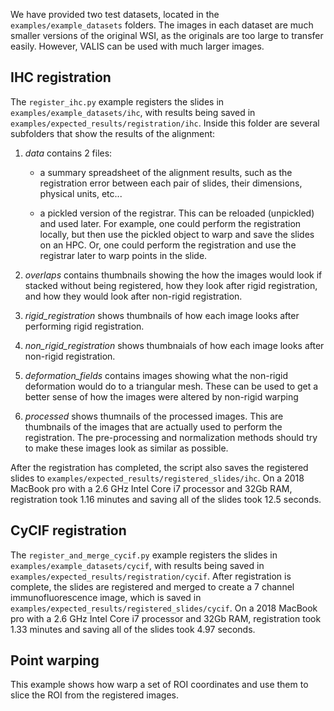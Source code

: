 We have provided two test datasets, located in the `examples/example_datasets` folders. The images in each dataset are much smaller versions of the original WSI, as the originals are too large to transfer easily. However, VALIS can be used with much larger images.

## IHC registration
The `register_ihc.py` example registers the slides in `examples/example_datasets/ihc`, with results being saved in `examples/expected_results/registration/ihc`. Inside this folder are several subfolders that show the results of the alignment:

1. *data* contains 2 files:
    * a summary spreadsheet of the alignment results, such
    as the registration error between each pair of slides, their
    dimensions, physical units, etc...

    * a pickled version of the registrar. This can be reloaded
    (unpickled) and used later. For example, one could perform
    the registration locally, but then use the pickled object
    to warp and save the slides on an HPC. Or, one could perform
    the registration and use the registrar later to warp
    points in the slide.

2. *overlaps* contains thumbnails showing the how the images
    would look if stacked without being registered, how they
    look after rigid registration, and how they would look
    after non-rigid registration.

3. *rigid_registration* shows thumbnails of how each image
    looks after performing rigid registration.

4. *non_rigid_registration* shows thumbnaials of how each
    image looks after non-rigid registration.

5. *deformation_fields* contains images showing what the
    non-rigid deformation would do to a triangular mesh.
    These can be used to get a better sense of how the
    images were altered by non-rigid warping

6. *processed* shows thumnails of the processed images.
    This are thumbnails of the images that are actually
    used to perform the registration. The pre-processing
    and normalization methods should try to make these
    images look as similar as possible.

After the registration has completed, the script also saves the registered slides to `examples/expected_results/registered_slides/ihc`. On a 2018 MacBook pro with a 2.6 GHz Intel Core i7 processor and 32Gb RAM, registration took 1.16 minutes and saving all of the slides took 12.5 seconds.

## CyCIF registration
The `register_and_merge_cycif.py` example registers the slides in `examples/example_datasets/cycif`, with results being saved in `examples/expected_results/registration/cycif`. After registration is complete, the slides are registered and merged to create a 7 channel immunofluorescence image, which is saved in `examples/expected_results/registered_slides/cycif`. On a 2018 MacBook pro with a 2.6 GHz Intel Core i7 processor and 32Gb RAM, registration took 1.33 minutes and saving all of the slides took 4.97 seconds.

## Point warping
This example shows how warp a set of ROI coordinates and use them to slice the ROI from the registered images.